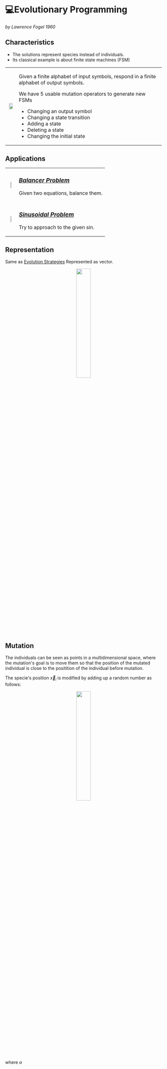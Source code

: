 # 💻Evolutionary Programming


_by Lawrence Fogel 1960_

## **Characteristics**

* The solutions represent species instead of individuals.
* Its classical example is about finite state machines (FSM)

<table><tr><td>
<p align="center">
<img width="80%" src="https://raw.githubusercontent.com/saracarolina12/IA_School/master/Semestres/Optimizaci%C3%B3n%20y%20Metaheur%C3%ADsticas%20II/Cheat%20Sheets/imgs/EP_FSM.png"> </img>

        
</p>

</td><td>

Given a finite alphabet of input symbols, respond in a finite alphabet of output symbols.

We have 5 usable mutation operators to generate new FSMs

* Changing an output symbol
* Changing a state transition
* Adding a state
* Deleting a state
* Changing the initial state


</td><tr>
</table>


## **Applications**
<table><tr><td>
<p align="center">
<img width="30%" src="https://raw.githubusercontent.com/saracarolina12/IA_School/master/Semestres/Optimizaci%C3%B3n%20y%20Metaheur%C3%ADsticas%20II/Cheat%20Sheets/imgs/EP_prob_balancer.png"> </img>

        
</p>

</td><td>

### <u> _[Balancer Problem](https://github.com/saracarolina12/IA_School/tree/master/Semestres/Optimizaci%C3%B3n%20y%20Metaheur%C3%ADsticas%20II/Evolutionary%20Computation/EvolutionaryProgramming/Balancer)_ </u>

Given two equations, balance them.



</td><tr>

<tr><td>
<p align="center">
<img width="30%" src="https://raw.githubusercontent.com/saracarolina12/IA_School/master/Semestres/Optimizaci%C3%B3n%20y%20Metaheur%C3%ADsticas%20II/Cheat%20Sheets/imgs/EP_prob_sinusoidal.png"> </img>

        
</p>

</td><td>

### <u> _[Sinusoidal Problem](https://github.com/saracarolina12/IA_School/tree/master/Semestres/Optimizaci%C3%B3n%20y%20Metaheur%C3%ADsticas%20II/Evolutionary%20Computation/EvolutionaryProgramming/Balancer)_ </u>

Try to approach to the given sin.


</td><tr>
</table>



## **Representation**
Same as [Evolution Strategies](https://github.com/saracarolina12/IA_School/blob/master/Semestres/Optimizaci%C3%B3n%20y%20Metaheur%C3%ADsticas%20II/Cheat%20Sheets/EvolutionStrategies.md) Represented as vector.
<p align="center">
<img width="30%" src="https://raw.githubusercontent.com/saracarolina12/IA_School/master/Semestres/Optimizaci%C3%B3n%20y%20Metaheur%C3%ADsticas%20II/Cheat%20Sheets/imgs/EP_representation.png"> </img>
</p>

## **Mutation**
The individuals can be seen as points in a multidimensional space, where the mutation's goal is to move them so that the position of the mutated individual is close to the positition of the individual before mutation.

The specie's position $\vec{x}_i$ is modified by adding up a random number as follows:
<p align="center">
    <img width="30%" src="https://raw.githubusercontent.com/saracarolina12/IA_School/master/Semestres/Optimizaci%C3%B3n%20y%20Metaheur%C3%ADsticas%20II/Cheat%20Sheets/imgs/EP_mutation.png"> </img>

where $a$
</p>
